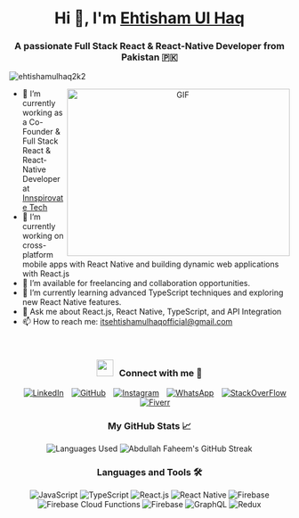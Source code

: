 <h1 align="center">Hi 👋, I'm <a href="https://github.com/Ehtishamulhaq2k2" target="blank">Ehtisham Ul Haq</a></h1>
<h3 align="center">A passionate Full Stack React & React-Native Developer from Pakistan 🇵🇰</h3>

<p align="left"> <img src="https://komarev.com/ghpvc/?username=ehtishamulhaq2k2&label=Profile%20views&color=0e75b6&style=flat" alt="ehtishamulhaq2k2" /> </p>

<a target="_blank" align="center">
  <img align="right" top="500" height="300" width="400" alt="GIF" src="https://media.giphy.com/media/SWoSkN6DxTszqIKEqv/giphy.gif">
</a>

- 🔭 I’m currently working as a Co-Founder & Full Stack React & React-Native Developer at <a href="https://innspirovatetech.com/" target="blank">Innspirovate Tech</a>
- 🌱 I’m currently working on cross-platform mobile apps with React Native and building dynamic web applications with React.js
- 🤝 I’m available for freelancing and collaboration opportunities.
- 🌱 I’m currently learning advanced TypeScript techniques and exploring new React Native features.
- 💬 Ask me about React.js, React Native, TypeScript, and API Integration
- 📫 How to reach me: [itsehtishamulhaqofficial@gmail.com](mailto:itsehtishamulhaqofficial@gmail.com)
<!-- - 📄 Know about my experiences and projects on my [Resume](https://ehtishamulhaq2k2.github.io/My-Resume/Abdullah%20Faheem%20Resume.pdf) -->

<br/>
<h3 align="center" > <img src="https://media.giphy.com/media/iY8CRBdQXODJSCERIr/giphy.gif" width="30" height="30" style="margin-right: 10px;">Connect with me 🤝 </h3>

<p align="center">
 <div align="center" class="icons-social" style="margin-left: 10px;">
        <a style="margin-left: 10px;" target="_blank" href="https://www.linkedin.com/in/ehtisham-ul-haq2k2">
            <img src="https://img.icons8.com/doodle/40/000000/linkedin--v2.png" alt="LinkedIn"></a>
        <a style="margin-left: 10px;" target="_blank" href="https://github.com/Ehtishamulhaq2k2">
            <img src="https://img.icons8.com/doodle/40/000000/github--v1.png" alt="GitHub"></a>
        <a style="margin-left: 10px;" target="_blank" href="https://www.instagram.com/not.shaami/">
            <img src="https://img.icons8.com/doodle/40/000000/instagram-new--v2.png" alt="Instagram"></a>
        <a style="margin-left: 10px;" target="_blank" href="https://api.whatsapp.com/send/?phone=923436701575">
            <img src="https://img.icons8.com/doodle/40/000000/whatsapp--v2.png" alt="WhatsApp"></a>
        <a style="margin-left: 10px;" target="_blank" href="https://stackoverflow.com/users/20581018/ehtisham-ul-haq">
            <img src="https://img.icons8.com/color/stackoverflow" alt="StackOverFlow"></a>
        <a style="margin-left: 10px;" target="_blank" href="https://www.fiverr.com/ehtisham2k2">
            <img src="https://img.icons8.com/?size=40&id=ngc6JsBomclm&format=png&color=000000" alt="Fiverr"></a>
    </div>
</p>

<h3 align="center">My GitHub Stats 📈</h3>
<p align="center">
  <img src="https://github-readme-stats.vercel.app/api/top-langs/?username=ehtishamulhaq2k2&layout=compact" alt="Languages Used" />
  <img src="https://github-readme-streak-stats.herokuapp.com/?user=ehtishamulhaq2k2&theme=radical" alt="Abdullah Faheem's GitHub Streak" />
</p>

<h3 align="center">Languages and Tools 🛠️</h3>
<p align="center">
  <img src="https://img.shields.io/badge/JavaScript-ES6+-yellow?style=for-the-badge&logo=javascript" alt="JavaScript" />
  <img src="https://img.shields.io/badge/TypeScript-Advanced-blue?style=for-the-badge&logo=typescript" alt="TypeScript" />
  <img src="https://img.shields.io/badge/React.js-React-blue?style=for-the-badge&logo=react" alt="React.js" />
  <img src="https://img.shields.io/badge/React_Native-React%20Native-blue?style=for-the-badge&logo=react" alt="React Native" />
  <img src="https://img.shields.io/badge/Firebase-Real%20Time%20Database-yellow?style=for-the-badge&logo=firebase" alt="Firebase" />
  <img src="https://img.shields.io/badge/Firebase-Cloud%20Functions-orange?style=for-the-badge&logo=firebase" alt="Firebase Cloud Functions" />  
  <img src="https://img.shields.io/badge/Firebase-Push%20Notifications-red?style=for-the-badge&logo=firebase" alt="Firebase" />  
  <img src="https://img.shields.io/badge/GraphQL-API%20Integration-blue?style=for-the-badge&logo=graphql" alt="GraphQL" />
  <img src="https://img.shields.io/badge/Redux-State%20Management-blue?style=for-the-badge&logo=redux" alt="Redux" />
</p>
